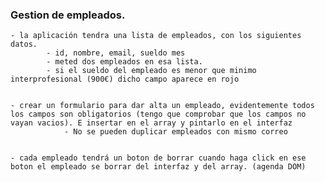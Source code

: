 ### Gestion de empleados.

    - la aplicación tendra una lista de empleados, con los siguientes datos.
            - id, nombre, email, sueldo mes
            - meted dos empleados en esa lista.
            - si el sueldo del empleado es menor que minimo interprofesional (900€) dicho campo aparece en rojo


    - crear un formulario para dar alta un empleado, evidentemente todos los campos son obligatorios (tengo que comprobar que los campos no vayan vacios). E insertar en el array y pintarlo en el interfaz
                - No se pueden duplicar empleados con mismo correo
                

    - cada empleado tendrá un boton de borrar cuando haga click en ese boton el empleado se borrar del interfaz y del array. (agenda DOM)